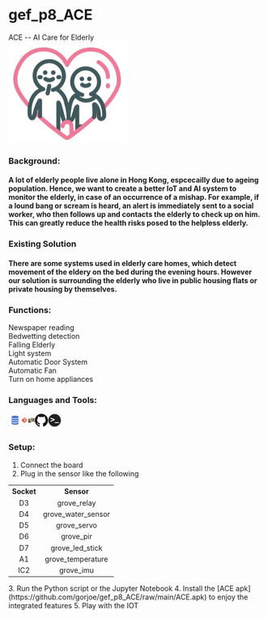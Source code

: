 # gef_p8_ACE
ACE -- AI Care for Elderly  
<img src="https://raw.githubusercontent.com/gorjoe/gef_p8_ACE/main/icon.jpeg" alt="icon">

### Background:
#### A lot of elderly people live alone in Hong Kong, espcecailly due to  ageing population. Hence, we want to create a better IoT and AI system to monitor the elderly, in case of an occurrence of a mishap. For example, if a lound bang or scream is heard, an alert is immediately sent to a social worker, who then follows up and contacts the elderly to check up on him. This can greatly reduce the health risks posed to the helpless elderly.

### Existing Solution
#### There are some systems used in elderly care homes, which detect movement of the eldery on the bed during the evening hours. However our solution is surrounding the elderly who live in public housing flats or private housing by themselves.



### Functions:  
Newspaper reading  
Bedwetting detection  
Falling Elderly    
Light system  
Automatic Door System  
Automatic Fan  
Turn on home appliances   

### Languages and Tools:

<img align="left" alt="SQL" width="26px" src="https://raw.githubusercontent.com/github/explore/80688e429a7d4ef2fca1e82350fe8e3517d3494d/topics/sql/sql.png" />
<img align="left" alt="Git" width="26px" src="https://raw.githubusercontent.com/github/explore/80688e429a7d4ef2fca1e82350fe8e3517d3494d/topics/git/git.png" />
<img align="left" alt="GitHub" width="26px" src="https://raw.githubusercontent.com/github/explore/78df643247d429f6cc873026c0622819ad797942/topics/github/github.png" />
<img align="left" alt="Terminal" width="26px" src="https://raw.githubusercontent.com/github/explore/80688e429a7d4ef2fca1e82350fe8e3517d3494d/topics/terminal/terminal.png" />
<br>
<br>

### Setup:
1. Connect the board
2. Plug in the sensor like the following
<table style='text-align:center'>
  <tr>
    <th>Socket</th>
    <th>Sensor</th>
  </tr>
  <tr>
    <td>D3</td>
    <td>grove_relay</td>
  </tr>
  <tr>
    <td>D4</td>
    <td>grove_water_sensor</td>
  </tr>
  <tr>
    <td>D5</td>
    <td>grove_servo</td>
  </tr>
  <tr>
    <td>D6</td>
    <td>grove_pir</td>
  </tr>
  <tr>
    <td>D7</td>
    <td>grove_led_stick</td>
  </tr>
  <tr>
    <td>A1</td>
    <td>grove_temperature</td>
  </tr>
  <tr>
    <td>IC2</td>
    <td>grove_imu</td>
  </tr>
</table>
3. Run the Python script or the Jupyter Notebook
4. Install the [ACE apk](https://github.com/gorjoe/gef_p8_ACE/raw/main/ACE.apk) to enjoy the integrated features
5. Play with the IOT
